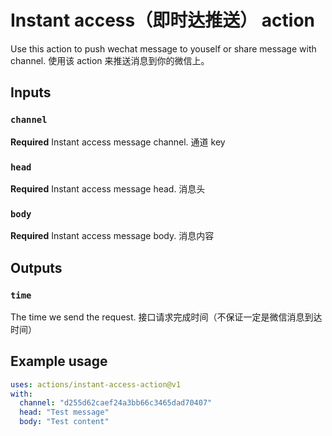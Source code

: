 # Instant access（即时达推送） action

Use this action to push wechat message to youself or share message with channel.
使用该 action 来推送消息到你的微信上。

## Inputs

### `channel`

**Required** Instant access message channel. 通道 key

### `head`

**Required** Instant access message head. 消息头

### `body`

**Required** Instant access message body. 消息内容

## Outputs

### `time`

The time we send the request. 接口请求完成时间（不保证一定是微信消息到达时间）

## Example usage

```yml
uses: actions/instant-access-action@v1
with:
  channel: "d255d62caef24a3bb66c3465dad70407"
  head: "Test message"
  body: "Test content"
```
